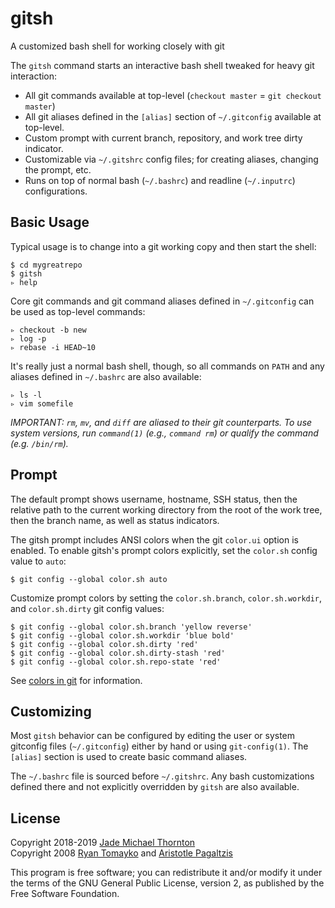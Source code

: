 # gitsh

A customized bash shell for working closely with git

The `gitsh` command starts an interactive bash shell tweaked for heavy git
interaction:

  * All git commands available at top-level
    (`checkout master` = `git checkout master`)
  * All git aliases defined in the `[alias]` section
    of `~/.gitconfig` available at top-level.
  * Custom prompt with current branch, repository, and
    work tree dirty indicator.
  * Customizable via `~/.gitshrc` config files;
    for creating aliases, changing the prompt, etc.
  * Runs on top of normal bash (`~/.bashrc`) and
    readline (`~/.inputrc`) configurations.

## Basic Usage

Typical usage is to change into a git working copy and then start the shell:

    $ cd mygreatrepo
    $ gitsh
    ▹ help

Core git commands and git command aliases defined in `~/.gitconfig` can be
used as top-level commands:

    ▹ checkout -b new
    ▹ log -p
    ▹ rebase -i HEAD~10

It's really just a normal bash shell, though, so all commands on `PATH` and any
aliases defined in `~/.bashrc` are also available:

    ▹ ls -l
    ▹ vim somefile

_IMPORTANT: `rm`, `mv`, and `diff` are aliased to their git counterparts. To use
system versions, run `command(1)` (e.g., `command rm`) or qualify the command
(e.g. `/bin/rm`)._

## Prompt

The default prompt shows username, hostname, SSH status, then the relative path
to the current working directory from the root of the work tree, then the branch
name, as well as status indicators.

The gitsh prompt includes ANSI colors when the git `color.ui` option is
enabled. To enable gitsh's prompt colors explicitly, set the `color.sh` config
value to `auto`:

    $ git config --global color.sh auto

Customize prompt colors by setting the `color.sh.branch`, `color.sh.workdir`,
and `color.sh.dirty` git config values:

    $ git config --global color.sh.branch 'yellow reverse'
    $ git config --global color.sh.workdir 'blue bold'
    $ git config --global color.sh.dirty 'red'
    $ git config --global color.sh.dirty-stash 'red'
    $ git config --global color.sh.repo-state 'red'

See [colors in git](http://scie.nti.st/2007/5/2/colors-in-git) for information.

## Customizing

Most `gitsh` behavior can be configured by editing the user or system gitconfig
files (`~/.gitconfig`) either by hand or using `git-config(1)`. The `[alias]`
section is used to create basic command aliases.

The `~/.bashrc` file is sourced before `~/.gitshrc`. Any bash customizations
defined there and not explicitly overridden by `gitsh` are also available.

## License

Copyright 2018-2019 [Jade Michael Thornton](https://jmthornton.net)<br />
Copyright 2008 [Ryan Tomayko](http://tomayko.com/) and [Aristotle
Pagaltzis](http://plasmasturm.org/)

This program is free software; you can redistribute it and/or modify it under
the terms of the GNU General Public License, version 2, as published by the Free
Software Foundation.
